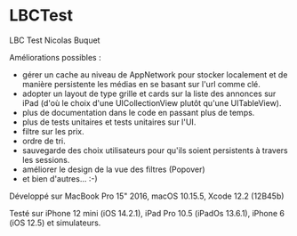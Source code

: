 # LBCTest
LBC Test Nicolas Buquet

Améliorations possibles :
  - gérer un cache au niveau de AppNetwork pour stocker localement et de manière persistente les médias en se basant sur l'url comme clé.
  - adopter un layout de type grille et cards sur la liste des annonces sur iPad (d'où le choix d'une UICollectionView plutôt qu'une UITableView).
  - plus de documentation dans le code en passant plus de temps.
  - plus de tests unitaires et tests unitaires sur l'UI.
  - filtre sur les prix.
  - ordre de tri.
  - sauvegarde des choix utilisateurs pour qu'ils soient persistents à travers les sessions.
  - améliorer le design de la vue des filtres (Popover)
  - et bien d'autres… :-)

Développé sur MacBook Pro 15" 2016, macOS 10.15.5, Xcode 12.2 (12B45b)

Testé sur iPhone 12 mini (iOS 14.2.1), iPad Pro 10.5 (iPadOs 13.6.1), iPhone 6 (iOS 12.5) et simulateurs.
